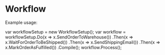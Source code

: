 Workflow
========
Example usage:

var workflowSetup = new WorkflowSetup<Configuration>();
var workflow = workflowSetup.Do(x => x.SendOrderToWarehouse())
                            .Then(x => x.WaitForOrderToBeShipped())
                            .Then(x => x.SendShippingEmail())
                            .Then(x => x.MarkOrderAsFulfilled())
                            .Compile();
workflow.Process();
